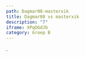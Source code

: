 ```yaml
---
path: Dagmar08-masterxik
title: Dagmar08 vs masterxik
description: "7"
iframe: XPqOGdJb
category: Groep B
---
```

.